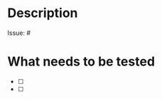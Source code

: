 # Description
<!--
    Please include a sufficient desciption of what this pull request does (if it's not self-explanatory from the issue)
-->

Issue: #

# What needs to be tested
<!--
    Please clearly indicate here what needs to be tested
-->

- [ ] 
- [ ]

